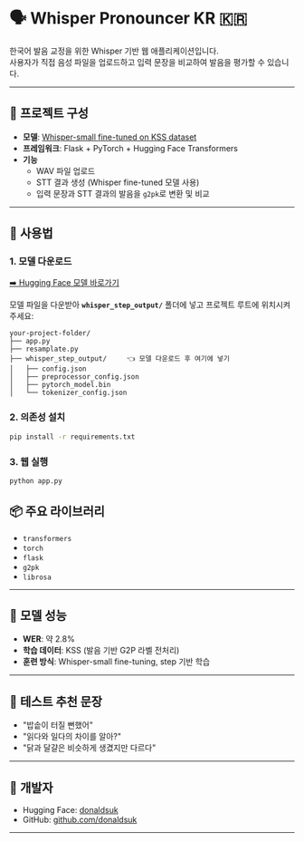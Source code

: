 # 🗣️ Whisper Pronouncer KR 🇰🇷

한국어 발음 교정을 위한 Whisper 기반 웹 애플리케이션입니다.  
사용자가 직접 음성 파일을 업로드하고 입력 문장을 비교하여 발음을 평가할 수 있습니다.

---

## 🔧 프로젝트 구성

- **모델**: [Whisper-small fine-tuned on KSS dataset](https://huggingface.co/donaldsuk/whisper-ko)
- **프레임워크**: Flask + PyTorch + Hugging Face Transformers
- **기능**
  - WAV 파일 업로드
  - STT 결과 생성 (Whisper fine-tuned 모델 사용)
  - 입력 문장과 STT 결과의 발음을 `g2pk`로 변환 및 비교

---

## 📂 사용법

### 1. 모델 다운로드

[➡️ Hugging Face 모델 바로가기](https://huggingface.co/donaldsuk/whisper-ko)

모델 파일을 다운받아 **`whisper_step_output/`** 폴더에 넣고 프로젝트 루트에 위치시켜주세요:

```
your-project-folder/
├── app.py
├── resamplate.py
├── whisper_step_output/     👈 모델 다운로드 후 여기에 넣기
│   ├── config.json
│   ├── preprocessor_config.json
│   ├── pytorch_model.bin
│   └── tokenizer_config.json
```

### 2. 의존성 설치

```bash
pip install -r requirements.txt
```

### 3. 웹 실행

```bash
python app.py
```


## 📦 주요 라이브러리

- `transformers`
- `torch`
- `flask`
- `g2pk`
- `librosa`

---

## 🧠 모델 성능

- **WER**: 약 2.8%
- **학습 데이터**: KSS (발음 기반 G2P 라벨 전처리)
- **훈련 방식**: Whisper-small fine-tuning, step 기반 학습

---

## 🧪 테스트 추천 문장

- "밥솥이 터질 뻔했어"
- "읽다와 일다의 차이를 알아?"
- "닭과 달걀은 비슷하게 생겼지만 다르다"

---

## 👤 개발자

- Hugging Face: [donaldsuk](https://huggingface.co/donaldsuk)
- GitHub: [github.com/donaldsuk](https://github.com/donaldsuk)

---
